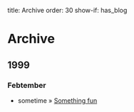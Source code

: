 title: Archive 
order: 30
show-if: has_blog

<div class="page-header">
	<h1>Archive</h1>
</div>

<div data-lift="archived_posts">
	<div name="year-block">
		<h2 name="year">1999</h2>
		<div name="month-block">
			<h3 name="month">Febtember</h3>
			<ul>
				<li name="post-block">
				<span name="post-date">sometime</span>
				»
				<a name="post-title" href="#">Something fun</a>
				</li>
			</ul>
	    </div>
	</div>
</div>